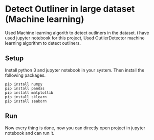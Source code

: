 # Detect Outliner in large dataset (Machine learning)
Used Machine learning algorith to detect outliners in the dataset. i have used jupyter notebook for this project, Used OutlierDetector machine learning algorithm to detect outliners.

## Setup
Install python 3 and jupyter notebook in your system. Then install the following packages.
```
pip install numpy
pip install pandas
pip install matplotlib
pip install sklearn
pip install seaborn
```
## Run
Now every thing is done, now you can directly open project in jupyter notebook and can run it.
